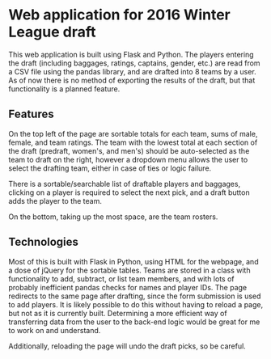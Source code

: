 Web application for 2016 Winter League draft
=======================

This web application is built using Flask and Python. The players entering the draft (including baggages, ratings, captains, gender, etc.) are read from a CSV file using the pandas library, and are drafted into 8 teams by a user. As of now there is no method of exporting the results of the draft, but that functionality is a planned feature.

## Features

On the top left of the page are sortable totals for each team, sums of male, female, and team ratings. The team with the lowest total at each section of the draft (predraft, women's, and men's) should be auto-selected as the team to draft on the right, however a dropdown menu allows the user to select the drafting team, either in case of ties or logic failure.

There is a sortable/searchable list of draftable players and baggages, clicking on a player is required to select the next pick, and a draft button adds the player to the team.

On the bottom, taking up the most space, are the team rosters.

## Technologies

Most of this is built with Flask in Python, using HTML for the webpage, and a dose of jQuery for the sortable tables. Teams are stored in a class with functionality to add, subtract, or list team members, and with lots of probably inefficient pandas checks for names and player IDs. The page redirects to the same page after drafting, since the form submission is used to add players. It is likely possible to do this without having to reload a page, but not as it is currently built. Determining a more efficient way of transferring data from the user to the back-end logic would be great for me to work on and understand.

Additionally, reloading the page will undo the draft picks, so be careful.
